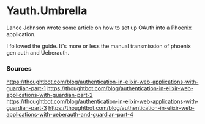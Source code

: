 # Yauth.Umbrella

Lance Johnson wrote some article on how to set up OAuth into a Phoenix application.

I followed the guide. It's more or less the manual transmission of phoenix gen auth and Ueberauth.

### Sources

https://thoughtbot.com/blog/authentication-in-elixir-web-applications-with-guardian-part-1 
https://thoughtbot.com/blog/authentication-in-elixir-web-applications-with-guardian-part-2 
https://thoughtbot.com/blog/authentication-in-elixir-web-applications-with-guardian-part-3 
https://thoughtbot.com/blog/authentication-in-elixir-web-applications-with-ueberauth-and-guardian-part-4 
